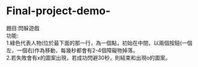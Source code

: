 # Final-project-demo-
題目:閃躲遊戲<br> 
功能:<br> 
1.綠色代表人物(位於最下面的那一行，為一個點，初始在中間，以兩個按鈕(一個左，一個右)作為移動，每幾秒都會有2-4個障礙物掉落。<br> 
2.若失敗會有x的圖案出現，若成功閃避30秒，則結束和出現o的圖案。<br> 

